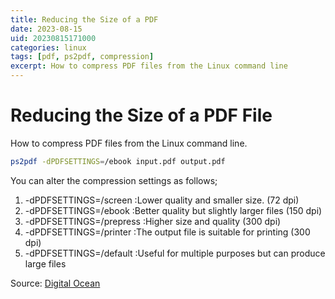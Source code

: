 ```yaml
---
title: Reducing the Size of a PDF
date: 2023-08-15
uid: 20230815171000
categories: linux 
tags: [pdf, ps2pdf, compression]
excerpt: How to compress PDF files from the Linux command line
---
```


# Reducing the Size of a PDF File

How to compress PDF files from the Linux command line.

```bash
ps2pdf -dPDFSETTINGS=/ebook input.pdf output.pdf
```

You can alter the compression settings as follows;

1. -dPDFSETTINGS=/screen       :Lower quality and smaller size. (72 dpi)
2. -dPDFSETTINGS=/ebook        :Better quality but slightly larger files (150 dpi)
3. -dPDFSETTINGS=/prepress    :Higher size and quality (300 dpi)
4. -dPDFSETTINGS=/printer        :The output file is suitable for printing (300 dpi)
5. -dPDFSETTINGS=/default       :Useful for multiple purposes but can produce large files


Source: [Digital Ocean](https://www.digitalocean.com/community/tutorials/reduce-pdf-file-size-in-linux)
